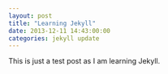 ```yaml
---
layout: post
title: "Learning Jekyll"
date: 2013-12-11 14:43:00:00
categories: jekyll update
---
```


This is just a test post as I am learning Jekyll.

